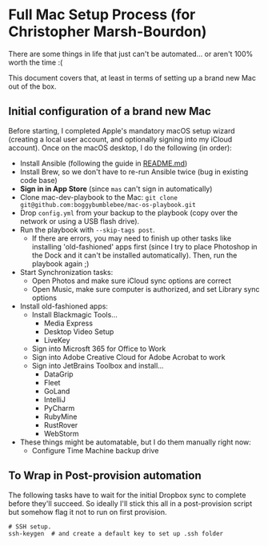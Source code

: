 # Full Mac Setup Process (for Christopher Marsh-Bourdon)

There are some things in life that just can't be automated... or aren't 100% worth the time :(

This document covers that, at least in terms of setting up a brand new Mac out of the box.

## Initial configuration of a brand new Mac

Before starting, I completed Apple's mandatory macOS setup wizard (creating a local user account, and optionally signing into my iCloud account). Once on the macOS desktop, I do the following (in order):

  - Install Ansible (following the guide in [README.md](README.md))
  - Install Brew, so we don't have to re-run Ansible twice (bug in existing code base)
  - **Sign in in App Store** (since `mas` can't sign in automatically)
  - Clone mac-dev-playbook to the Mac: `git clone git@github.com:boggybumblebee/mac-os-playbook.git`
  - Drop `config.yml` from your backup to the playbook (copy over the network or using a USB flash drive).
  - Run the playbook with `--skip-tags post`.
    - If there are errors, you may need to finish up other tasks like installing 'old-fashioned' apps first (since I try to place Photoshop in the Dock and it can't be installed automatically). Then, run the playbook again ;)
  - Start Synchronization tasks:
    - Open Photos and make sure iCloud sync options are correct
    - Open Music, make sure computer is authorized, and set Library sync options
  - Install old-fashioned apps:
    - Install Blackmagic Tools...
      - Media Express
      - Desktop Video Setup
      - LiveKey
    - Sign into Microsft 365 for Office to Work
    - Sign into Adobe Creative Cloud for Adobe Acrobat to work
    - Sign into JetBrains Toolbox and install...
      - DataGrip
      - Fleet
      - GoLand
      - IntelliJ
      - PyCharm
      - RubyMine
      - RustRover
      - WebStorm
  - These things might be automatable, but I do them manually right now:
    - Configure Time Machine backup drive 

## To Wrap in Post-provision automation

The following tasks have to wait for the initial Dropbox sync to complete before they'll succeed. So ideally I'll stick this all in a post-provision script but somehow flag it not to run on first provision.

```
# SSH setup.
ssh-keygen  # and create a default key to set up .ssh folder
